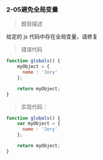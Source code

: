 ### 2-05避免全局变量

> 题目描述

给定的 js 代码中存在全局变量，请修复 

>错误代码

``` js
function globals() {
    myObject = {
      name : 'Jory'
    };

    return myObject;
}
```

> 实现代码：


``` js
function globals() {
    var myObject = {
      name : 'Jory'
    };

    return myObject;
}
```


